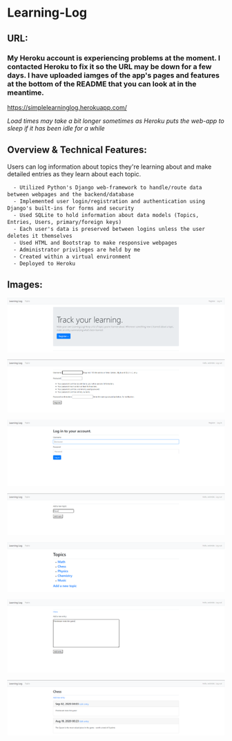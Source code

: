 # Learning-Log

## URL:

### My Heroku account is experiencing problems at the moment. I contacted Heroku to fix it so the URL may be down for a few days. I have uploaded iamges of the app's pages and features at the bottom of the README that you can look at in the meantime.

https://simplelearninglog.herokuapp.com/

*Load times may take a bit longer sometimes as Heroku puts the web-app to sleep if it has been idle for a while*

## Overview & Technical Features:
Users can log information about topics they're learning about and make detailed entries as they learn about each topic.

      - Utilized Python's Django web-framework to handle/route data between webpages and the backend/database
      - Implemented user login/registration and authentication using Django's built-ins for forms and security
      - Used SQLite to hold information about data models (Topics, Entries, Users, primary/foreign keys)
      - Each user's data is preserved between logins unless the user deletes it themselves
      - Used HTML and Bootstrap to make responsive webpages
      - Administrator privileges are held by me
      - Created within a virtual environment 
      - Deployed to Heroku
      
## Images:

![](images/home_page.PNG)

![](images/registration_page.PNG)

![](images/login_page.PNG)

![](images/add_topic.PNG)

![](images/after_adding_topic.PNG)

![](images/add_entry.PNG)

![](images/entries.PNG)

      
